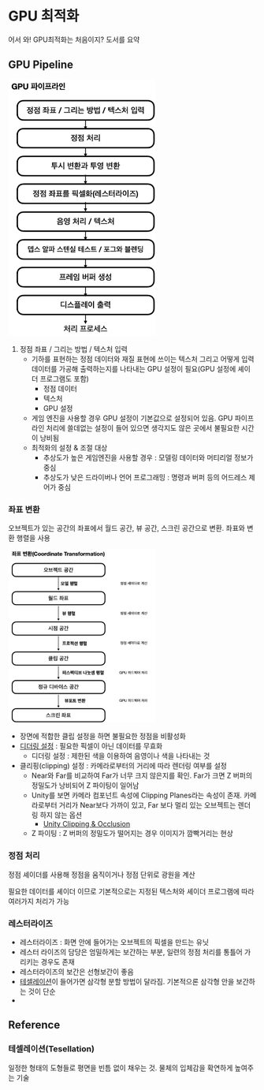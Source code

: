 # GPU 최적화
어서 와! GPU최적화는 처음이지? 도서를 요약

## GPU Pipeline
<img src="images/0_gpupipeline.png" width="300dp"><br>

1. 정점 좌표 / 그리는 방법 / 텍스처 입력
    - 기하를 표현하는 정점 데이터와 재질 표현에 쓰이는 텍스처 그리고 어떻게 입력 데이터를 가공해 출력하는지를 나타내는 GPU 설정이 필요(GPU 설정에 셰이더 프로그램도 포함)
        - 정점 데이터
        - 텍스처
        - GPU 설정
    - 게임 엔진을 사용할 경우 GPU 설정이 기본값으로 설정되어 있음. GPU 파이프라인 처리에 쓸데없는 설정이 들어 있으면 생각지도 않은 곳에서 불필요한 시간이 낭비됨 
    - 최적화의 설정 & 조절 대상
        - 추상도가 높은 게임엔진을 사용할 경우 : 모델링 데이터와 머티리얼 정보가 중심
        - 추상도가 낮은 드라이버나 언어 프로그래밍 : 명령과 버퍼 등의 어드레스 제어가 중심

### 좌표 변환
오브젝트가 있는 공간의 좌표에서 월드 공간, 뷰 공간, 스크린 공간으로 변환. 좌표와 변환 행렬을 사용 

 <img src="images/1_coordinatetransformation.png" width="300dp"><br>

 - 장면에 적합한 클립 설정을 하면 불필요한 정점을 비활성화
 - [디더링 설정](https://ko.wikipedia.org/wiki/%EB%94%94%EB%8D%94%EB%A7%81) : 필요한 픽셀이 아닌 데이터를 무효화
    - 디더링 설정 : 제한된 색을 이용하여 음영이나 색을 나타내는 것
- 클리핑(clipping) 설정 : 카메라로부터의 거리에 따라 렌더링 여부를 설정
    - Near와 Far를 비교하여 Far가 너무 크지 않은지를 확인. Far가 크면 Z 버퍼의 정밀도가 낭비되어 Z 파이팅이 일어남
    - Unity를 보면 카메라 컴포넌트 속성에 Clipping Planes라는 속성이 존재. 카메라로부터 거리가 Near보다 가까이 있고, Far 보다 멀리 있는 오브젝트는 렌더링 하지 않는 옵션
        - [Unity Clipping & Occlusion](https://daekyoulibrary.tistory.com/entry/Unity-%EA%B7%B8%EB%9E%98%ED%94%BD-%EC%B5%9C%EC%A0%81%ED%99%94%EB%A5%BC-%ED%95%98%EB%8A%94-%EB%B0%A9%EB%B2%95%EB%93%A4Low-Polygon-Clipping-Planes-Occlusion-Culling)
    - Z 파이팅 : Z 버퍼의 정밀도가 떨어지는 경우 이미지가 깜빡거리는 현상

### 정점 처리
정점 셰이더를 사용해 정점을 움직이거나 정점 단위로 광원을 계산

필요한 데이터를 셰이더 이므로 기본적으로는 지정된 텍스처와 셰이더 프로그램에 따라 여러가지 처리가 가능

### 레스터라이즈
- 레스터라이즈 : 화면 안에 들어가는 오브젝트의 픽셀을 만드는 유닛
- 레스터 라이즈의 담당은 엄밀하게는 보간하는 부분, 일련의 정점 처리를 통틀어 가리키는 경우도 존재
- 레스터라이즈의 보간은 선형보간이 좋음
- [테셀레이션](#테셀레이션tesellation)이 들어가면 삼각형 분할 방법이 달라짐. 기본적으론 삼각형 안을 보간하는 것이 단순
-  

## Reference
### 테셀레이션(Tesellation)
일정한 형태의 도형들로 평면을 빈틈 없이 채우는 것. 물체의 입체감을 확연하게 높여주는 기술 